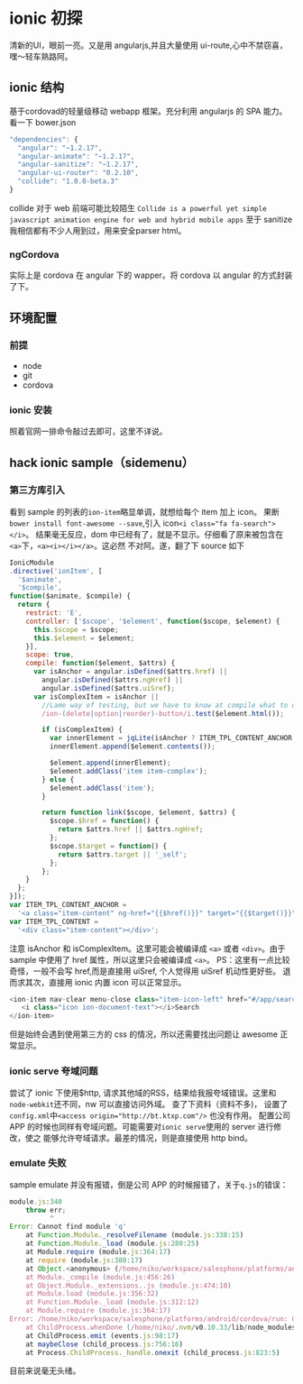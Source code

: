 # ionic 初探
清新的UI，眼前一亮。又是用 angularjs,并且大量使用 ui-route,心中不禁窃喜，嘿～轻车熟路阿。
## ionic 结构
基于cordovad的轻量级移动 webapp 框架。充分利用 angularjs 的 SPA 能力。
看一下 bower.json
```js
"dependencies": {
  "angular": "~1.2.17",
  "angular-animate": "~1.2.17",
  "angular-sanitize": "~1.2.17",
  "angular-ui-router": "0.2.10",
  "collide": "1.0.0-beta.3"
}
```
collide 对于 web 前端可能比较陌生 `Collide is a powerful yet simple javascript animation engine for web and hybrid mobile apps`
至于 sanitize 我相信都有不少人用到过，用来安全parser html。
### ngCordova
实际上是 cordova 在 angular 下的 wapper。将 cordova 以 angular 的方式封装了下。
## 环境配置
### 前提
- node
- git
- cordova

### ionic 安装
照着官网一排命令敲过去即可，这里不详说。

## hack ionic sample（sidemenu）
### 第三方库引入
看到 sample 的列表的`ion-item`略显单调，就想给每个 item 加上 icon。
果断`bower install font-awesome --save`,引入 icon`<i class="fa fa-search"></i>`。
结果毫无反应，dom 中已经有了，就是不显示。仔细看了原来被包含在 `<a>`下，`<a><i></i></a>`。这必然
不对阿。遂，翻了下 source 如下
```js
IonicModule
.directive('ionItem', [
  '$animate',
  '$compile',
function($animate, $compile) {
  return {
    restrict: 'E',
    controller: ['$scope', '$element', function($scope, $element) {
      this.$scope = $scope;
      this.$element = $element;
    }],
    scope: true,
    compile: function($element, $attrs) {
      var isAnchor = angular.isDefined($attrs.href) ||
        angular.isDefined($attrs.ngHref) ||
        angular.isDefined($attrs.uiSref);
      var isComplexItem = isAnchor ||
        //Lame way of testing, but we have to know at compile what to do with the element
        /ion-(delete|option|reorder)-button/i.test($element.html());

        if (isComplexItem) {
          var innerElement = jqLite(isAnchor ? ITEM_TPL_CONTENT_ANCHOR : ITEM_TPL_CONTENT);
          innerElement.append($element.contents());

          $element.append(innerElement);
          $element.addClass('item item-complex');
        } else {
          $element.addClass('item');
        }

        return function link($scope, $element, $attrs) {
          $scope.$href = function() {
            return $attrs.href || $attrs.ngHref;
          };
          $scope.$target = function() {
            return $attrs.target || '_self';
          };
        };
    }
  };
}]);
var ITEM_TPL_CONTENT_ANCHOR =
  '<a class="item-content" ng-href="{{$href()}}" target="{{$target()}}"></a>';
var ITEM_TPL_CONTENT =
  '<div class="item-content"></div>';
```
注意 isAnchor 和 isComplexItem。这里可能会被编译成 `<a>` 或者 `<div>`。由于 sample 中使用了 href
属性，所以这里只会被编译成 `<a>`。
PS：这里有一点比较奇怪，一般不会写 href,而是直接用 uiSref, 个人觉得用 uiSref 机动性更好些。
退而求其次，直接用 ionic 内置 icon 可以正常显示。
```js
<ion-item nav-clear menu-close class="item-icon-left" href="#/app/search">
   <i class="icon ion-document-text"></i>Search
</ion-item>
```
但是始终会遇到使用第三方的 css 的情况，所以还需要找出问题让 awesome 正常显示。
### ionic serve 夸域问题
尝试了 ionic 下使用$http, 请求其他域的RSS，结果给我报夸域错误。这里和`node-webkit`还不同，nw 可以直接访问外域。
查了下资料（资料不多)， 设置了`config.xml`中`<access origin="http://bt.ktxp.com"/>`
也没有作用。
配置公司 APP 的时候也同样有夸域问题。可能需要对`ionic serve`使用的 server 进行修改，使之
能够允许夸域请求。最差的情况，则是直接使用 http bind。
### emulate 失败
sample emulate 并没有报错，倒是公司 APP 的时候报错了，关于`q.js`的错误：
```js
module.js:340
    throw err;
          ^
Error: Cannot find module 'q'
    at Function.Module._resolveFilename (module.js:338:15)
    at Function.Module._load (module.js:280:25)
    at Module.require (module.js:364:17)
    at require (module.js:380:17)
    at Object.<anonymous> (/home/niko/workspace/salesphone/platforms/android/cordova/lib/spawn.js:23:15)
    at Module._compile (module.js:456:26)
    at Object.Module._extensions..js (module.js:474:10)
    at Module.load (module.js:356:32)
    at Function.Module._load (module.js:312:12)
    at Module.require (module.js:364:17)
Error: /home/niko/workspace/salesphone/platforms/android/cordova/run: Command failed with exit code 8
    at ChildProcess.whenDone (/home/niko/.nvm/v0.10.33/lib/node_modules/cordova/node_modules/cordova-lib/src/cordova/superspawn.js:135:23)
    at ChildProcess.emit (events.js:98:17)
    at maybeClose (child_process.js:756:16)
    at Process.ChildProcess._handle.onexit (child_process.js:823:5)
```
目前来说毫无头绪。
